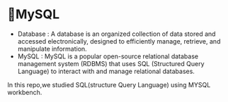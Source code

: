 # 📑MySQL
- Database : A database is an organized collection of data stored and accessed electronically, designed to efficiently manage, retrieve, and manipulate information.<br>
- MySQL : MySQL is a popular open-source relational database management system (RDBMS) that uses SQL (Structured Query Language) to interact with and manage relational databases.

In this repo,we studied SQL(structure Query Language) using MYSQL workbench.
